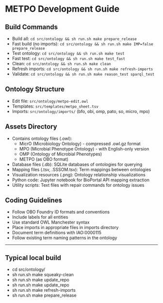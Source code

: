 # METPO Development Guide

## Build Commands
- Build all: `cd src/ontology && sh run.sh make prepare_release`
- Fast build (no imports): `cd src/ontology && sh run.sh make IMP=false prepare_release`
- Test ontology: `cd src/ontology && sh run.sh make test`
- Fast test: `cd src/ontology && sh run.sh make test_fast`
- Clean: `cd src/ontology && sh run.sh make clean`
- Refresh imports: `cd src/ontology && sh run.sh make refresh-imports`
- Validate: `cd src/ontology && sh run.sh make reason_test sparql_test`

## Ontology Structure
- Edit file: `src/ontology/metpo-edit.owl`
- Templates: `src/templates/metpo_sheet.tsv`
- Imports: `src/ontology/imports/` (bfo, obi, omp, pato, so, micro, mpo)

## Assets Directory
- Contains ontology files (.owl): 
  - MicrO (Microbiology Ontology) - compressed .owl.gz format
  - MPO (Microbial Phenotype Ontology) - with English-only version
  - OMP (Ontology of Microbial Phenotypes)
  - METPO (as OBO format)
- Database files (.db): SQLite databases of ontologies for querying
- Mapping files (.tsv, .SSSOM.tsv): Term mappings between ontologies
- Visualization resources (.png): Ontology relationship visualizations
- Python code: Jupyter notebook for BioPortal API mapping extraction
- Utility scripts: Text files with repair commands for ontology issues

## Coding Guidelines
- Follow OBO Foundry ID formats and conventions
- Include labels for all entities
- Use standard OWL Manchester syntax
- Place imports in appropriate files in imports directory
- Document term definitions with IAO:0000115
- Follow existing term naming patterns in the ontology

----

## Typical local build
* cd src/ontology/
* sh run.sh make squeaky-clean
* sh run.sh make update_repo
* sh run.sh make update_repo
* sh run.sh make refresh-imports
* sh run.sh make prepare_release